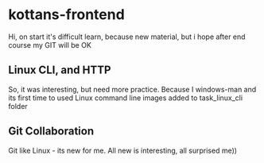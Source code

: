 # kottans-frontend
Hi, on start it's difficult learn, because new material, but i hope after end course my GIT will be OK

## Linux CLI, and HTTP
So, it was interesting, but need more practice. Because I windows-man and its first time to used Linux command line
images added to task_linux_cli folder

## Git Collaboration
Git like Linux - its new for me. All new is interesting, all surprised me))
